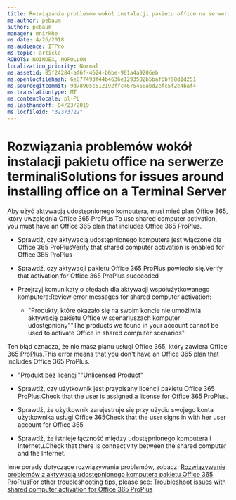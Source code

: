 ```yaml
---
title: Rozwiązania problemów wokół instalacji pakietu office na serwerze terminali
ms.author: pebaum
author: pebaum
manager: mnirkhe
ms.date: 4/26/2018
ms.audience: ITPro
ms.topic: article
ROBOTS: NOINDEX, NOFOLLOW
localization_priority: Normal
ms.assetid: 85f24284-af6f-4624-b6be-901a4a9206eb
ms.openlocfilehash: 6e877493f44b4636e1293582b5baf6bf98d1d251
ms.sourcegitcommit: 9d78905c512192ffc4675468abd2efc5f2e4baf4
ms.translationtype: MT
ms.contentlocale: pl-PL
ms.lasthandoff: 04/23/2019
ms.locfileid: "32373722"
---
```

# <a name="solutions-for-issues-around-installing-office-on-a-terminal-server"></a><span data-ttu-id="28b75-102">Rozwiązania problemów wokół instalacji pakietu office na serwerze terminali</span><span class="sxs-lookup"><span data-stu-id="28b75-102">Solutions for issues around installing office on a Terminal Server</span></span>

<span data-ttu-id="28b75-103">Aby użyć aktywacją udostępnionego komputera, musi mieć plan Office 365, który uwzględnia Office 365 ProPlus.</span><span class="sxs-lookup"><span data-stu-id="28b75-103">To use shared computer activation, you must have an Office 365 plan that includes Office 365 ProPlus.</span></span>
  
- <span data-ttu-id="28b75-104">Sprawdź, czy aktywacją udostępnionego komputera jest włączone dla Office 365 ProPlus</span><span class="sxs-lookup"><span data-stu-id="28b75-104">Verify that shared computer activation is enabled for Office 365 ProPlus</span></span>
    
- <span data-ttu-id="28b75-105">Sprawdź, czy aktywacji pakietu Office 365 ProPlus powiodło się.</span><span class="sxs-lookup"><span data-stu-id="28b75-105">Verify that activation for Office 365 ProPlus succeeded</span></span>
    
- <span data-ttu-id="28b75-106">Przejrzyj komunikaty o błędach dla aktywacji współużytkowanego komputera:</span><span class="sxs-lookup"><span data-stu-id="28b75-106">Review error messages for shared computer activation:</span></span>
    
  - <span data-ttu-id="28b75-107">"Produkty, które okazało się na swoim koncie nie umożliwia aktywację pakietu Office w scenariuszach komputer udostępniony"</span><span class="sxs-lookup"><span data-stu-id="28b75-107">"The products we found in your account cannot be used to activate Office in shared computer scenarios"</span></span>
  
<span data-ttu-id="28b75-108">Ten błąd oznacza, że nie masz planu usługi Office 365, który zawiera Office 365 ProPlus.</span><span class="sxs-lookup"><span data-stu-id="28b75-108">This error means that you don't have an Office 365 plan that includes Office 365 ProPlus.</span></span>
    
  - <span data-ttu-id="28b75-109">"Produkt bez licencji"</span><span class="sxs-lookup"><span data-stu-id="28b75-109">"Unlicensed Product"</span></span>
    
  - <span data-ttu-id="28b75-110">Sprawdź, czy użytkownik jest przypisany licencji pakietu Office 365 ProPlus.</span><span class="sxs-lookup"><span data-stu-id="28b75-110">Check that the user is assigned a license for Office 365 ProPlus.</span></span>
    
  - <span data-ttu-id="28b75-111">Sprawdź, że użytkownik zarejestruje się przy użyciu swojego konta użytkownika usługi Office 365</span><span class="sxs-lookup"><span data-stu-id="28b75-111">Check that the user signs in with her user account for Office 365</span></span>
    
  - <span data-ttu-id="28b75-112">Sprawdź, że istnieje łączność między udostępnionego komputera i Internetu.</span><span class="sxs-lookup"><span data-stu-id="28b75-112">Check that there is connectivity between the shared computer and the Internet.</span></span>
    
<span data-ttu-id="28b75-113">Inne porady dotyczące rozwiązywania problemów, zobacz: [Rozwiązywanie problemów z aktywacją udostępnionego komputera pakietu Office 365 ProPlus](https://docs.microsoft.com/DeployOffice/troubleshoot-issues-with-shared-computer-activation-for-office-365-proplus)</span><span class="sxs-lookup"><span data-stu-id="28b75-113">For other troubleshooting tips, please see: [Troubleshoot issues with shared computer activation for Office 365 ProPlus](https://docs.microsoft.com/DeployOffice/troubleshoot-issues-with-shared-computer-activation-for-office-365-proplus)</span></span>
  

